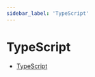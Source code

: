 ```yaml
---
sidebar_label: 'TypeScript'
---
```


# TypeScript

- [TypeScript](https://apriil15.notion.site/TypeScript-235ca764a37649c8b422b8981afb7ce0)
